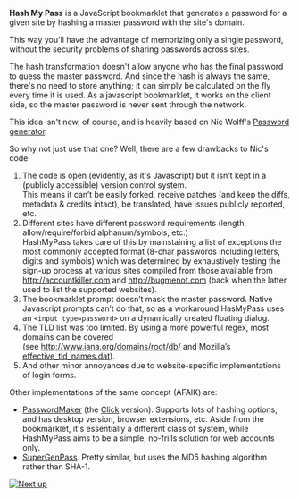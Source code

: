 **Hash My Pass** is a JavaScript bookmarklet
that generates a password for a given site
by hashing a master password with the site's domain.

This way you'll have the advantage of memorizing only a single password,
without the security problems of sharing passwords across sites.

The hash transformation doesn't allow anyone
who has the final password
to guess the master password.
And since the hash is always the same,
there's no need to store anything;
it can simply be calculated on the fly every time it is used.
As a javascript bookmarklet, it works on the client side,
so the master password is never sent through the network.

This idea isn't new, of course,
and is heavily based on Nic Wolff's
[Password generator](http://angel.net/~nic/passwd.sha1.html).

So why not just use that one?
Well, there are a few drawbacks to Nic's code:

1. The code is open (evidently, as it's Javascript)
   but it isn't kept in a (publicly accessible) version control system.  
   This means it can’t be easily forked,
   receive patches (and keep the diffs, metadata & credits intact),
   be translated, have issues publicly reported, etc.
2. Different sites have different password requirements
   (length, allow/require/forbid alphanum/symbols, etc.)  
   HashMyPass takes care of this
   by mainstaining a list of exceptions
   the most commonly accepted format
   (8-char passwords including letters, digits and symbols)
   which was determined by exhaustively testing
   the sign-up process at various sites
   compiled from those available from
   http://accountkiller.com and http://bugmenot.com
   (back when the latter used to list the supported websites).
3. The bookmarklet prompt doesn’t mask the master password.
   Native Javascript prompts can’t do that,
   so as a workaround HasMyPass uses an `<input type=password>`
   on a dynamically created floating dialog.
4. The TLD list was too limited.
   By using a more powerful regex, most domains can be covered  
   (see http://www.iana.org/domains/root/db/
   and Mozilla’s [effective_tld_names.dat](http://mxr.mozilla.org/mozilla/source/netwerk/dns/src/effective_tld_names.dat?raw=1)).
5. And other minor annoyances
   due to website-specific implementations
   of login forms.



Other implementations of the same concept (AFAIK) are:
- [PasswordMaker](http://www.passwordmaker.org)
  (the [Click](http://www.passwordmaker.org/Click) version).
  Supports lots of hashing options, and has desktop version,
  browser extensions, etc. Aside from the bookmarklet,
  it's essentially a different class of system,
  while HashMyPass aims to be a simple, no-frills solution
  for web accounts only.
- [SuperGenPass](http://supergenpass.com/).
  Pretty similar, but uses the MD5 hashing algorithm rather than SHA-1.

[![Next up](https://badge.waffle.io/waldir/hash-my-pass.png?label=ready)](http://waffle.io/waldir/hash-my-pass)
